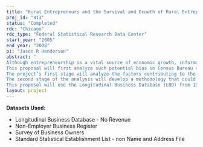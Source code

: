 ```yaml
---
title: "Rural Entrepreneurs and the Survival and Growth of Rural Entrepreneurial Firms"
proj_id: "413"
status: "Completed"
rdc: "Chicago"
rdc_type: "Federal Statistical Research Data Center"
start_year: "2005"
end_year: "2008"
pi: "Jason R Henderson"
abstract: " 
Although entrepreneurship is a vital source of economic growth, information on rural entrepreneurship is sparse. The lack of rural entrepreneurship information leaves rural stakeholders dependent on statistics that may not reflect rural entrepreneurial activity. For example, do published Characteristics of Business Owners (CBO) Survey statistics accurately reflect rural entrepreneurship activity? Does rural entrepreneurship differ from nonrural entrepreneurship? If so, does U.S. Census Bureau data accurately reflect the rural component of entrepreneurship, or does rural response idiosyncrasies lead to systematic bias in published data? 
This proposal will first analyze such potential bias in Census Bureau statistics, then explore the development of new methodologies that the Census Bureau could use to publish new statistics on rural entrepreneurship. Rural will be defined in two ways: places with less than 2,500 people and as nonmetropolitan areas. 
The project’s first stage will analyze the factors contributing to the success and growth of new firms in rural and nonrural locations. The result will be a better understanding of how firm success is affected by the characteristics of individual entrepreneurs, by the characteristics of the firms they form, and by the communities in which businesses are located. If the factors contributing to firm success differ by rural/nonrural location, rural entrepreneurship is indeed different than metro entrepreneurship, and Census Bureau statistics could be biased if rural firms are under- or overrepresented in summary statistics. By using both urban/rural and metro/nonmetro definitions, the use of the metro/nonmetro definition as a proxy for the urban/rural definition can be explored. 
The second stage of the analysis will develop a methodology that could be used to publish new statistics on entrepreneurship from the Census Bureau. At the national level, entrepreneurship has been clearly demonstrated to be a vital source of economic growth. The lack of entrepreneurship data at sub-national level limits the ability to study the relationship between entrepreneurship and regional economic growth. An entrepreneurship index that satisfies Census Bureau disclosure requirements will be developed for various geographic regions. Entrepreneurship is a multifaceted concept that cannot be characterized by business starts alone, further justifying the development of a broader index measure. All project results will be made publicly available, subject to Census Bureau disclosure rules. 
This proposal will use the Longitudinal Business Database (LBD) from 1976 to current, the 1992 CBO Survey, and the 1992 Survey of Minority and Women Owned Business Enterprises (SMWOBE) as the basis for the analysis. The proposal requests the use of the Standard Statistical Establishment Listing (SEEL) to explore rural/nonrural responses/nonresponse bias. 2002 Survey of Business Owners (SBO) data are also requested if they become available prior to proposal termination. The CBO, SMWOBE, and LBD will be used to identify new firm start-ups, measure their growth, identify the individual and firm characteristics of rural entrepreneurs, and analyze the difference between rural and nonrural entrepreneurs. Moreover, the project will characterize nonresponse (item and respondent from the CBO and SMWOBE) specifically using information on rural/nonrural status. The methodologies and recommendations produced are expected to apply to the upcoming publications of the 2002 SBO."
layout: project
---
```


**Datasets Used:**

  - Longitudinal Business Database - No Revenue 
  - Non-Employer Business Register 
  - Survey of Business Owners 
  - Standard Statistical Establishment List - non Name and Address File 


